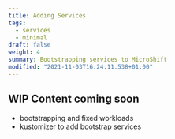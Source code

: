 ```yaml
---
title: Adding Services
tags:
  - services
  - minimal
draft: false
weight: 4
summary: Bootstrapping services to MicroShift
modified: "2021-11-03T16:24:11.538+01:00"
---
```


## WIP Content coming soon

- bootstrapping and fixed workloads
- kustomizer to add bootstrap services
